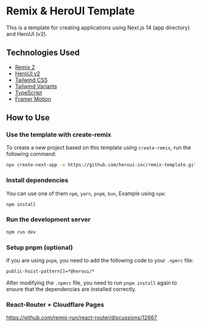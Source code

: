 # Remix & HeroUI Template

This is a template for creating applications using Next.js 14 (app directory) and HeroUI (v2).

## Technologies Used

- [Remix 2](https://remix.run/docs/en/main/start/quickstart)
- [HeroUI v2](https://heroui.com/)
- [Tailwind CSS](https://tailwindcss.com/)
- [Tailwind Variants](https://tailwind-variants.org)
- [TypeScript](https://www.typescriptlang.org/)
- [Framer Motion](https://www.framer.com/motion/)

## How to Use

### Use the template with create-remix

To create a new project based on this template using `create-remix`, run the following command:

```bash
npx create-next-app -e https://github.com/heroui-inc/remix-template.git
```

### Install dependencies

You can use one of them `npm`, `yarn`, `pnpm`, `bun`, Example using `npm`:

```bash
npm install
```

### Run the development server

```bash
npm run dev
```

### Setup pnpm (optional)

If you are using `pnpm`, you need to add the following code to your `.npmrc` file:

```bash
public-hoist-pattern[]=*@heroui/*
```

After modifying the `.npmrc` file, you need to run `pnpm install` again to ensure that the dependencies are installed correctly.


### React-Router + Cloudflare Pages
https://github.com/remix-run/react-router/discussions/12667